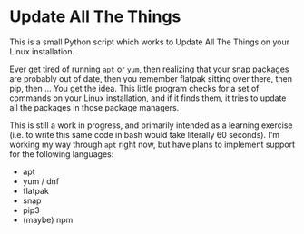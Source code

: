 # Update All The Things

This is a small Python script which works to Update All The Things on your
Linux installation.

Ever get tired of running `apt` or `yum`, then realizing that your snap
packages are probably out of date, then you remember flatpak sitting over
there, then pip, then ...  You get the idea.  This little program checks for a
set of commands on your Linux installation, and if it finds them, it tries to
update all the packages in those package managers.

This is still a work in progress, and primarily intended as a learning exercise
(i.e. to write this same code in bash would take literally 60 seconds).  I'm
working my way through `apt` right now, but have plans to implement support for
the following languages:

- apt
- yum / dnf
- flatpak
- snap
- pip3
- (maybe) npm
